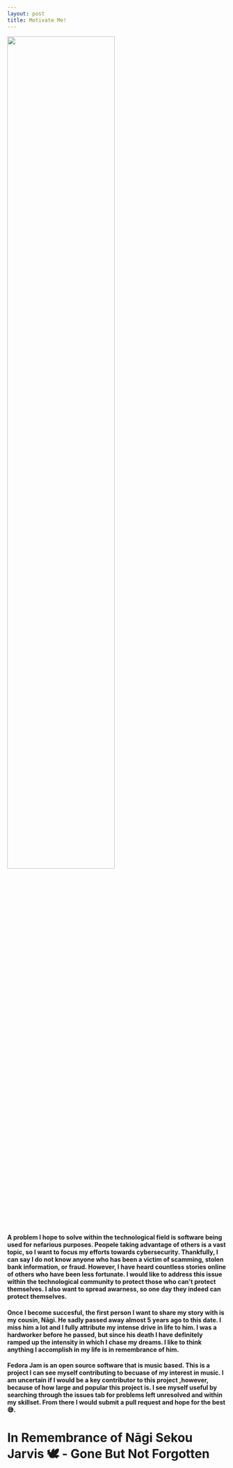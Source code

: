 ```yaml
---
layout: post
title: Motivate Me!
---
```

<img src="https://github.com/snwarner22/My-Project/assets/137221902/f9d28330-7c2e-4ab6-937a-af5951281df6" width="70%"/>

#### A problem I hope to solve within the technological field is software being used for nefarious purposes. Peopele taking advantage of others is a vast topic, so I want to focus my efforts towards cybersecurity. Thankfully, I can say I do not know anyone who has been a victim of scamming, stolen bank information, or fraud. However, I have heard countless stories online of others who have been less fortunate. I would like to address this issue within the technological community to protect those who can't protect themselves. I also want to spread awarness, so one day they indeed can protect themselves.

#### Once I become succesful, the first person I want to share my story with is my cousin, Nāgi. He sadly passed away almost 5 years ago to this date. I miss him a lot and I fully attribute my intense drive in life to him. I was a hardworker before he passed, but since his death I have definitely ramped up the intensity in which I chase my dreams. I like to think anything I accomplish in my life is in remembrance of him.

#### Fedora Jam is an open source software that is music based. This is a project I can see myself contributing to becuase of my interest in music. I am uncertain if I would be a key contributor to this project ,however, because of how large and popular this project is. I see myself useful by searching through the issues tab for problems left unresolved and within my skillset. From there I would submit a pull request and hope for the best 😅.

# In Remembrance of Nāgi Sekou Jarvis 🕊 - Gone But Not Forgotten
